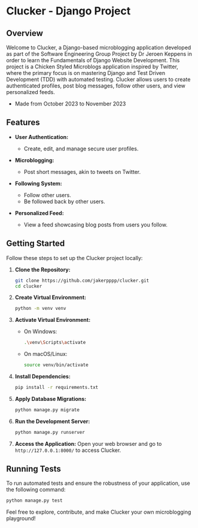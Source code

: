 # Clucker - Django Project

## Overview

Welcome to Clucker, a Django-based microblogging application developed as part of the Software Engineering Group Project by Dr Jeroen Keppens in order to learn the Fundamentals of Django Website Development. This project is a Chicken Styled Microblogs application inspired by Twitter, where the primary focus is on mastering Django and Test Driven Development (TDD) with automated testing. Clucker allows users to create authenticated profiles, post blog messages, follow other users, and view personalized feeds.
- Made from October 2023 to November 2023

## Features

- **User Authentication:**
  - Create, edit, and manage secure user profiles.

- **Microblogging:**
  - Post short messages, akin to tweets on Twitter.

- **Following System:**
  - Follow other users.
  - Be followed back by other users.

- **Personalized Feed:**
  - View a feed showcasing blog posts from users you follow.

## Getting Started

Follow these steps to set up the Clucker project locally:

1. **Clone the Repository:**
   ```bash
   git clone https://github.com/jakerpppp/clucker.git
   cd clucker
   ```

2. **Create Virtual Environment:**
   ```bash
   python -m venv venv
   ```

3. **Activate Virtual Environment:**
   - On Windows:
     ```bash
     .\venv\Scripts\activate
     ```
   - On macOS/Linux:
     ```bash
     source venv/bin/activate
     ```

4. **Install Dependencies:**
   ```bash
   pip install -r requirements.txt
   ```

5. **Apply Database Migrations:**
   ```bash
   python manage.py migrate
   ```

6. **Run the Development Server:**
   ```bash
   python manage.py runserver
   ```

7. **Access the Application:**
   Open your web browser and go to `http://127.0.0.1:8000/` to access Clucker.

## Running Tests

To run automated tests and ensure the robustness of your application, use the following command:

```bash
python manage.py test
```

Feel free to explore, contribute, and make Clucker your own microblogging playground!
